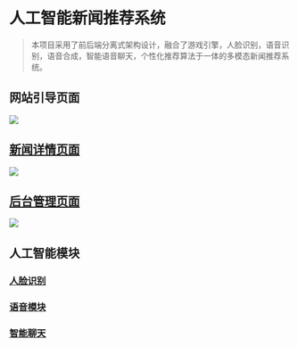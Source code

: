# 人工智能新闻推荐系统

> 本项目采用了前后端分离式架构设计，融合了游戏引擎，人脸识别，语音识别，语音合成，智能语音聊天，个性化推荐算法于一体的多模态新闻推荐系统。

## 网站引导页面

![](https://pic.imgdb.cn/item/613ec12144eaada739aa7fd3.jpg)

## [新闻详情页面](backend/backend?id=新闻详情页)
![](https://pic.imgdb.cn/item/613ca61e44eaada7394c5a12.jpg)

## [后台管理页面](backend/backend?id=Django后台管理)
![](https://pic.imgdb.cn/item/613cad3b44eaada73970c96d.jpg)

## 人工智能模块

### [人脸识别](face/face?id=人脸识别)

### [语音模块](speech/speech?id=语音处理模块)

### [智能聊天](speech/speech?id=_2-搭建-wukong-robot-运行环境)

